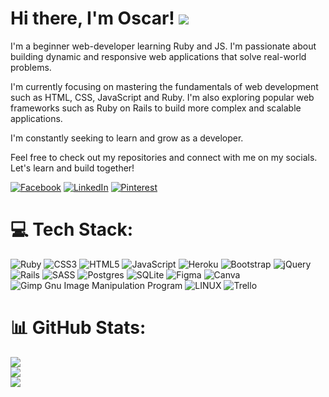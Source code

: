 
# Hi there, I'm Oscar!     [![](https://visitcount.itsvg.in/api?id=oscposc&icon=5&color=3)](https://visitcount.itsvg.in)

I'm a beginner web-developer learning Ruby and JS. I'm passionate about building dynamic and responsive web applications that solve real-world problems.

I'm currently focusing on mastering the fundamentals of web development such as HTML, CSS, JavaScript and Ruby. I'm also exploring popular web frameworks such as Ruby on Rails to build more complex and scalable applications.

I'm constantly seeking to learn and grow as a developer.

Feel free to check out my repositories and connect with me on my socials. Let's learn and build together!

[![Facebook](https://img.shields.io/badge/Facebook-%231877F2.svg?logo=Facebook&logoColor=white)](https://facebook.com/oscarwelton) [![LinkedIn](https://img.shields.io/badge/LinkedIn-%230077B5.svg?logo=linkedin&logoColor=white)](https://linkedin.com/in/oscar-welton-293961255) [![Pinterest](https://img.shields.io/badge/Pinterest-%23E60023.svg?logo=Pinterest&logoColor=white)](https://pinterest.com/@oscarwelton) 

# 💻 Tech Stack:
![Ruby](https://img.shields.io/badge/ruby-%23CC342D.svg?style=for-the-badge&logo=ruby&logoColor=white) ![CSS3](https://img.shields.io/badge/css3-%231572B6.svg?style=for-the-badge&logo=css3&logoColor=white) ![HTML5](https://img.shields.io/badge/html5-%23E34F26.svg?style=for-the-badge&logo=html5&logoColor=white) ![JavaScript](https://img.shields.io/badge/javascript-%23323330.svg?style=for-the-badge&logo=javascript&logoColor=%23F7DF1E) ![Heroku](https://img.shields.io/badge/heroku-%23430098.svg?style=for-the-badge&logo=heroku&logoColor=white) ![Bootstrap](https://img.shields.io/badge/bootstrap-%23563D7C.svg?style=for-the-badge&logo=bootstrap&logoColor=white) ![jQuery](https://img.shields.io/badge/jquery-%230769AD.svg?style=for-the-badge&logo=jquery&logoColor=white) ![Rails](https://img.shields.io/badge/rails-%23CC0000.svg?style=for-the-badge&logo=ruby-on-rails&logoColor=white) ![SASS](https://img.shields.io/badge/SASS-hotpink.svg?style=for-the-badge&logo=SASS&logoColor=white) ![Postgres](https://img.shields.io/badge/postgres-%23316192.svg?style=for-the-badge&logo=postgresql&logoColor=white) ![SQLite](https://img.shields.io/badge/sqlite-%2307405e.svg?style=for-the-badge&logo=sqlite&logoColor=white) 	![Figma](https://img.shields.io/badge/figma-%23F24E1E.svg?style=for-the-badge&logo=figma&logoColor=white) ![Canva](https://img.shields.io/badge/Canva-%2300C4CC.svg?style=for-the-badge&logo=Canva&logoColor=white) ![Gimp Gnu Image Manipulation Program](https://img.shields.io/badge/Gimp-657D8B?style=for-the-badge&logo=gimp&logoColor=FFFFFF) ![LINUX](https://img.shields.io/badge/Linux-FCC624?style=for-the-badge&logo=linux&logoColor=black) ![Trello](https://img.shields.io/badge/Trello-%23026AA7.svg?style=for-the-badge&logo=Trello&logoColor=white)
# 📊 GitHub Stats:
![](https://github-readme-stats.vercel.app/api?username=oscposc&theme=tokyonight&hide_border=false&include_all_commits=false&count_private=false)<br/>
![](https://github-readme-streak-stats.herokuapp.com/?user=oscposc&theme=tokyonight&hide_border=false)<br/>
![](https://github-readme-stats.vercel.app/api/top-langs/?username=oscposc&theme=tokyonight&hide_border=false&include_all_commits=false&count_private=false&layout=compact)

